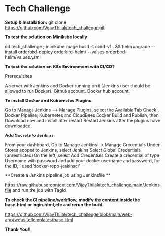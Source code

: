 # Tech Challenge

**Setup & Installation:**
git clone https://github.com/VijayThilak/tech_challenge.git 

**To test the solution on Minikube locally**

cd  tech_challenge ; minikube image build -t obird-v1 . &&  helm upgrade --install orderbird-deploy  orderbird-helm/ --values orderbird-helm/values.yaml


**To test the solution on K8s Environment with CI/CD?**

Prerequisites

A server with Jenkins and Docker running on it (Jenkins user should be allowed to run Docker).
Github account.
Docker hub account.


**To install  Docker and Kubernetes Plugins**

Go to Manage Jenkins —> Manage Plugins, select the Available Tab
Check , Docker Pipeline, Kubernetes and CloudBees Docker Build and Publish, then Download now and install after restart
Restart Jenkins after the plugins have downloaded.


**Add Secrets to Jenkins**

From your dashboard, Go to Manage Jenkins —> Manage Credentials
Under Stores scoped to Jenkins, select Jenkins
Select Global Credentials (unrestricted)
On the left, select Add Credentials
Create a credential of type Username with password and add your docker username and password, for the ID, I used ’docker-repo-jenkinsci’


**Create a Jenkins pipeline job using Jenkinsfile **

https://raw.githubusercontent.com/VijayThilak/tech_challenge/main/Jenkinsfile and run the job with TagId.


**To check the CI pipeline/workflow, modify the content inside the base.html or login.html,etc and rerun the build**.

https://github.com/VijayThilak/tech_challenge/blob/main/web-app/website/templates/base.html

**Thank You!!**
